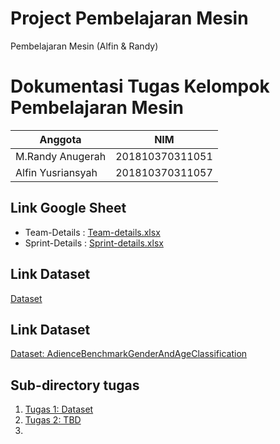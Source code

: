 # Project Pembelajaran Mesin
Pembelajaran Mesin (Alfin &amp; Randy)

#  Dokumentasi Tugas Kelompok Pembelajaran Mesin

|Anggota|NIM  |
|--|--|
| M.Randy Anugerah| 201810370311051  |
| Alfin Yusriansyah| 201810370311057 |

## Link Google Sheet
* Team-Details : [Team-details.xlsx](https://docs.google.com/spreadsheets/d/1ZGLub06Egc3534LbhUZ0gYWxJcrhgx9JiFA2iumIiRg/edit?usp=sharing)
* Sprint-Details : [Sprint-details.xlsx](https://docs.google.com/spreadsheets/d/1mU32nh0Tg_QZ1Ap794dvF9F5E46-XGcqobITMUqDZ6Q/edit?usp=sharing) 

## Link Dataset
[Dataset](https://www.kaggle.com/ttungl/adience-benchmark-gender-and-age-classification)

## Link Dataset
[Dataset: AdienceBenchmarkGenderAndAgeClassification](https://www.kaggle.com/ttungl/adience-benchmark-gender-and-age-classification)
## Sub-directory tugas

1. [Tugas 1: Dataset](TBD)
2. [Tugas 2: TBD](TBD)
3. 
 